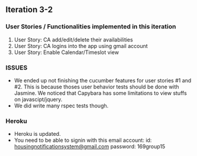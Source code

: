 ## Iteration 3-2

### User Stories / Functionalities implemented in this iteration
1. User Story: CA add/edit/delete their availabilities
2. User Story: CA logins into the app using gmail account
3. User Story: Enable Calendar/Timeslot view

### ISSUES
- We ended up not finishing the cucumber features for user stories #1 and #2.
This is because thoses user behavior tests should be done with Jasmine. We noticed that Capybara has some limitations to view stuffs on javascipt/jquery.
- We did write many rspec tests though.

### Heroku
- Heroku is updated.
- You need to be able to signin with this email account:
id: housingnotificationsystem@gmail.com
password: 169group15